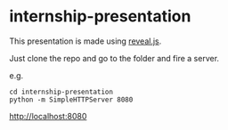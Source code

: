 # internship-presentation

This presentation is made using [reveal.js](https://github.com/hakimel/reveal.js).

Just clone the repo and go to the folder and fire a server.

e.g.
```
cd internship-presentation
python -m SimpleHTTPServer 8080
```

[http://localhost:8080](http://localhost:8080)

